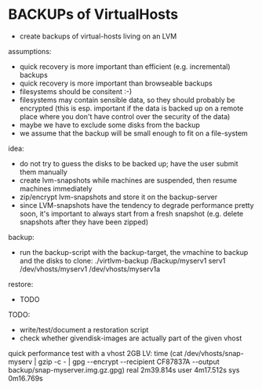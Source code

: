 BACKUPs of VirtualHosts
=======================


- create backups of virtual-hosts living on an LVM

assumptions:
- quick recovery is more important than efficient (e.g. incremental) backups
- quick recovery is more important than browseable backups
- filesystems should be consitent :-)
- filesystems may contain sensible data, so they should probably be encrypted
  (this is esp. important if the data is backed up on a remote place where you
  don't have control over the security of the data)
- maybe we have to exclude some disks from the backup
- we assume that the backup will be small enough to fit on a file-system

idea:
- do not try to guess the disks to be backed up; have the user submit them
  manually
- create lvm-snapshots while machines are suspended, then resume machines
  immediately
- zip/encrypt lvm-snapshots and store it on the backup-server
- since LVM-snapshots have the tendency to degrade performance pretty soon, it's
  important to always start from a fresh snapshot (e.g. delete snapshots after
  they have been zipped)

backup:
- run the backup-script with the backup-target, the vmachine to backup and the
  disks to clone:
  ./virtlvm-backup /Backup/myserv1 serv1 /dev/vhosts/myserv1 /dev/vhosts/myserv1a


restore:
- TODO


TODO:
- write/test/document a restoration script
- check whether givendisk-images are actually part of the given vhost


quick performance test with a vhost 2GB LV:
time (cat /dev/vhosts/snap-myserv | gzip -c - | gpg --encrypt --recipient CF87837A --output backup/snap-myserver.img.gz.gpg)
real	2m39.814s
user	4m17.512s
sys	0m16.769s

